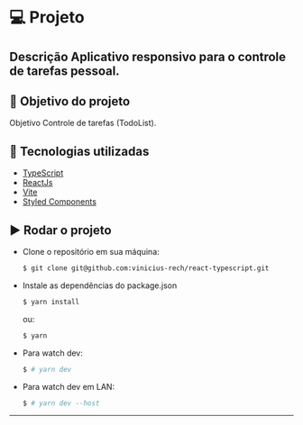 # :computer: Projeto

Descrição
    Aplicativo responsivo para o controle de tarefas pessoal.
---

## :dart: Objetivo do projeto

Objetivo
Controle de tarefas (TodoList).

## :rocket: Tecnologias utilizadas

- [TypeScript](https://www.typescriptlang.org/)
- [ReactJs](https://nestjs.com/)
- [Vite](https://vitejs.dev/guide/)
- [Styled Components](https://styled-components.com/)

## :arrow_forward: Rodar o projeto

- Clone o repositório em sua máquina:
    ```sh
    $ git clone git@github.com:vinicius-rech/react-typescript.git
    ```
- Instale as dependências do package.json
    ```sh
    $ yarn install
    ```
   ou:
    ```sh
    $ yarn
    ```
- Para watch dev:
    ```sh
    $ # yarn dev
    ```
- Para watch dev em LAN:
    ```sh
    $ # yarn dev --host
    ```
---
